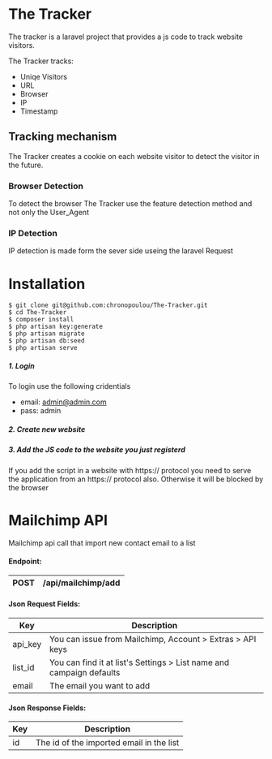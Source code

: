 # The Tracker

The tracker is a laravel project that provides a js code to track website visitors.

The Tracker tracks:
  - Uniqe Visitors
  - URL
  - Browser
  - IP
  - Timestamp

## Tracking mechanism
The Tracker creates a cookie on each website visitor to detect the visitor in the future.

### Browser Detection
To detect the browser The Tracker use the feature detection method and not only the User_Agent

### IP Detection
IP detection is made form the sever side useing the laravel Request 

# Installation
    $ git clone git@github.com:chronopoulou/The-Tracker.git
    $ cd The-Tracker
    $ composer install
    $ php artisan key:generate
    $ php artisan migrate
    $ php artisan db:seed
    $ php artisan serve

##### 1. Login
To login use the following cridentials
- email: admin@admin.com
- pass: admin

##### 2. Create new website

##### 3. Add the JS code to the website you just registerd

If you add the script in a website with https:// protocol you need to serve the application from an https:// protocol also. Otherwise it will be blocked by the browser

# Mailchimp API
Mailchimp api call that import new contact email to a list

#### Endpoint:
| POST | /api/mailchimp/add |
| ------ | ------ |

#### Json Request Fields:
| Key | Description |
| ------ | ------ |
|api_key | You can issue from Mailchimp, Account > Extras > API keys |
|list_id | You can find it at list's Settings > List name and campaign defaults |
|email | The email you want to add |

#### Json Response Fields:
| Key | Description |
| ------ | ------ |
| id | The id of the imported email in the list |
